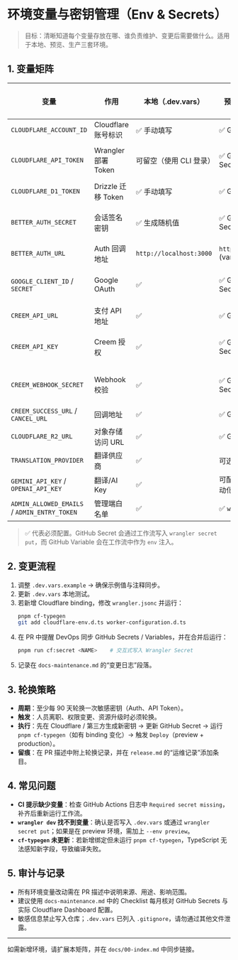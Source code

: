 # 环境变量与密钥管理（Env & Secrets）

> 目标：清晰知道每个变量存放在哪、谁负责维护、变更后需要做什么。适用于本地、预览、生产三套环境。

## 1. 变量矩阵

| 变量 | 作用 | 本地（.dev.vars） | 预览（GitHub / Cloudflare） | 生产（GitHub / Cloudflare） | 维护人 |
| --- | --- | --- | --- | --- | --- |
| `CLOUDFLARE_ACCOUNT_ID` | Cloudflare 账号标识 | ✅ 手动填写 | ✅ GitHub Secret | ✅ GitHub Secret | DevOps |
| `CLOUDFLARE_API_TOKEN` | Wrangler 部署 Token | 可留空（使用 CLI 登录） | ✅ GitHub Secret → Wrangler Secret | ✅ GitHub Secret → Wrangler Secret | DevOps |
| `CLOUDFLARE_D1_TOKEN` | Drizzle 迁移 Token | ✅ 手动填写 | ✅ GitHub Secret | ✅ GitHub Secret | 数据库负责人 |
| `BETTER_AUTH_SECRET` | 会话签名密钥 | ✅ 生成随机值 | ✅ GitHub Secret → Wrangler Secret | ✅ GitHub Secret → Wrangler Secret | 后端 |
| `BETTER_AUTH_URL` | Auth 回调地址 | `http://localhost:3000` | `https://<preview>.workers.dev` (vars) | 正式域名 (vars) | 后端 |
| `GOOGLE_CLIENT_ID` / `SECRET` | Google OAuth | ✅ | ✅ GitHub Secret → Wrangler Secret | ✅ GitHub Secret → Wrangler Secret | 后端 |
| `CREEM_API_URL` | 支付 API 地址 | ✅ | ✅ GitHub Variable | ✅ GitHub Variable | 业务负责人 |
| `CREEM_API_KEY` | Creem 授权 | ✅ | ✅ GitHub Secret → Wrangler Secret | ✅ GitHub Secret → Wrangler Secret | 业务负责人 |
| `CREEM_WEBHOOK_SECRET` | Webhook 校验 | ✅ | ✅ GitHub Secret → Wrangler Secret | ✅ GitHub Secret → Wrangler Secret | 业务负责人 |
| `CREEM_SUCCESS_URL` / `CANCEL_URL` | 回调地址 | ✅ | ✅ GitHub Variable | ✅ GitHub Variable | 产品 |
| `CLOUDFLARE_R2_URL` | 对象存储访问 URL | ✅ | ✅ GitHub Variable | ✅ GitHub Variable | DevOps |
| `TRANSLATION_PROVIDER` | 翻译供应商 | ✅ | 可选（默认 gemini） | 可选 | 翻译维护人 |
| `GEMINI_API_KEY` / `OPENAI_API_KEY` | 翻译/AI Key | ✅ | 可配置 GitHub Secret（如需自动化） | ✅（如需自动修复） | AI 维护人 |
| `ADMIN_ALLOWED_EMAILS` / `ADMIN_ENTRY_TOKEN` | 管理端白名单 | ✅ | ✅ `wrangler secret put` | ✅ `wrangler secret put` | 产品/运维 |

> ✅ 代表必须配置。GitHub Secret 会通过工作流写入 `wrangler secret put`，而 GitHub Variable 会在工作流中作为 `env` 注入。

## 2. 变更流程
1. 调整 `.dev.vars.example` → 确保示例值与注释同步。
2. 更新 `.dev.vars` 本地测试。
3. 若新增 Cloudflare binding，修改 `wrangler.jsonc` 并运行：
   ```bash
   pnpm cf-typegen
   git add cloudflare-env.d.ts worker-configuration.d.ts
   ```
4. 在 PR 中提醒 DevOps 同步 GitHub Secrets / Variables，并在合并后运行：
   ```bash
   pnpm run cf:secret <NAME>    # 交互式写入 Wrangler Secret
   ```
5. 记录在 `docs-maintenance.md` 的“变更日志”段落。

## 3. 轮换策略
- **周期**：至少每 90 天轮换一次敏感密钥（Auth、API Token）。
- **触发**：人员离职、权限变更、资源升级时必须轮换。
- **执行**：先在 Cloudflare / 第三方生成新密钥 → 更新 GitHub Secret → 运行 `pnpm cf-typegen`（如有 binding 变化）→ 触发 `Deploy`（preview + production）。
- **留痕**：在 PR 描述中附上轮换记录，并在 `release.md` 的“运维记录”添加条目。

## 4. 常见问题
- **CI 提示缺少变量**：检查 GitHub Actions 日志中 `Required secret missing`，补齐后重新运行工作流。
- **`wrangler dev` 找不到变量**：确认是否写入 `.dev.vars` 或通过 `wrangler secret put`；如果是在 preview 环境，需加上 `--env preview`。
- **`cf-typegen` 未更新**：若新增绑定但未运行 `pnpm cf-typegen`，TypeScript 无法感知新字段，导致编译失败。

## 5. 审计与记录
- 所有环境变量改动需在 PR 描述中说明来源、用途、影响范围。
- 建议使用 `docs-maintenance.md` 中的 Checklist 每月核对 GitHub Secrets 与实际 Cloudflare Dashboard 配置。
- 敏感信息禁止写入仓库；`.dev.vars` 已列入 `.gitignore`，请勿通过其他文件泄露。

---

如需新增环境，请扩展本矩阵，并在 `docs/00-index.md` 中同步链接。

